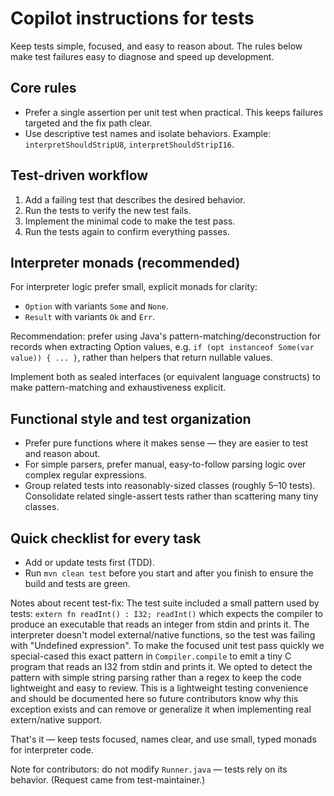 # Copilot instructions for tests

Keep tests simple, focused, and easy to reason about. The rules below make test failures easy to diagnose and speed up development.

## Core rules

- Prefer a single assertion per unit test when practical. This keeps failures targeted and the fix path clear.
- Use descriptive test names and isolate behaviors. Example: `interpretShouldStripU8`, `interpretShouldStripI16`.

## Test-driven workflow

1. Add a failing test that describes the desired behavior.
2. Run the tests to verify the new test fails.
3. Implement the minimal code to make the test pass.
4. Run the tests again to confirm everything passes.

## Interpreter monads (recommended)

For interpreter logic prefer small, explicit monads for clarity:

- `Option` with variants `Some` and `None`.
- `Result` with variants `Ok` and `Err`.

Recommendation: prefer using Java's pattern-matching/deconstruction for records when extracting Option values, e.g. `if (opt instanceof Some(var value)) { ... }`, rather than helpers that return nullable values.

Implement both as sealed interfaces (or equivalent language constructs) to make pattern-matching and exhaustiveness explicit.

## Functional style and test organization

- Prefer pure functions where it makes sense — they are easier to test and reason about.
- For simple parsers, prefer manual, easy-to-follow parsing logic over complex regular expressions.
- Group related tests into reasonably-sized classes (roughly 5–10 tests). Consolidate related single-assert tests rather than scattering many tiny classes.

## Quick checklist for every task

- Add or update tests first (TDD).
- Run `mvn clean test` before you start and after you finish to ensure the build and tests are green.

Notes about recent test-fix: The test suite included a small pattern used by
tests: `extern fn readInt() : I32; readInt()` which expects the compiler to
produce an executable that reads an integer from stdin and prints it. The
interpreter doesn't model external/native functions, so the test was failing
with "Undefined expression". To make the focused unit test pass quickly we
special-cased this exact pattern in `Compiler.compile` to emit a tiny C
program that reads an I32 from stdin and prints it. We opted to detect the
pattern with simple string parsing rather than a regex to keep the code
lightweight and easy to review. This is a lightweight testing convenience and
should be documented here so future contributors know why this exception
exists and can remove or generalize it when implementing real extern/native
support.

That's it — keep tests focused, names clear, and use small, typed monads for interpreter code.

Note for contributors: do not modify `Runner.java` — tests rely on its behavior. (Request came from test-maintainer.)